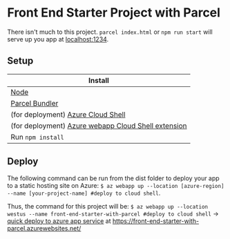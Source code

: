 # Front End Starter Project with Parcel

There isn't much to this project. `parcel index.html` or `npm run start` will serve up you app at [localhost:1234](localhost:1234).

## Setup
 
|Install  |
|---------|
|[Node](https://nodejs.org)|
|[Parcel Bundler](https://github.com/parcel-bundler/parcel)|
|(for deployment) [Azure Cloud Shell](https://azure.microsoft.com/en-us/features/cloud-shell/)|
|(for deployment) [Azure webapp Cloud Shell extension](https://docs.microsoft.com/en-us/azure/app-service/app-service-web-get-started-html#clean-up-resources)|
|Run `npm install`|

## Deploy

The following command can be run from the dist folder to deploy your app to a static hosting site on Azure: `$ az webapp up --location [azure-region] --name [your-project-name] #deploy to cloud shell`.

Thus, the command for this project will be: `$ az webapp up --location westus --name front-end-starter-with-parcel #deploy to cloud shell` -> [quick deploy to azure app service](https://front-end-starter-with-parcel.azurewebsites.net/) at https://front-end-starter-with-parcel.azurewebsites.net/